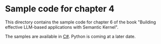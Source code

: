 # Sample code for chapter 4

This directory contains the sample code for chapter 6 of the book "Building effective LLM-based applications with Semantic Kernel".

The samples are available in [C#](csharp/). Python is coming at a later date.
